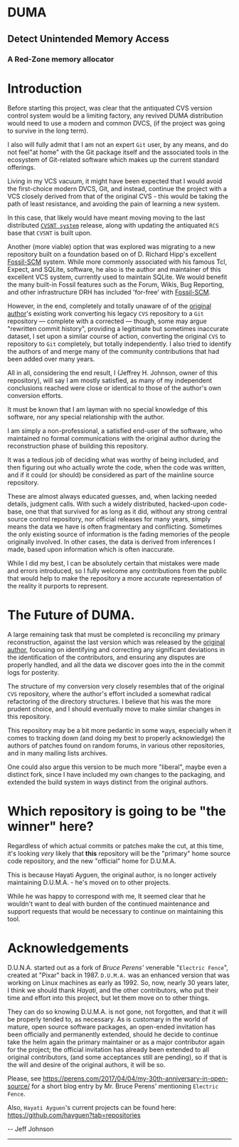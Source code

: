 # DUMA
## Detect Unintended Memory Access
### A Red-Zone memory allocator

# Introduction

Before starting this project, was clear that the antiquated CVS version
control system would be a limiting factory, any revived DUMA distribution
would need to use a modern and common DVCS, (if the project was going to
survive in the long term).

I also will fully admit that I am not an expert `Git` user, by any means,
and do not feel"at home" with the Git package itself and the associated
tools in the ecosystem of Git-related software which makes up the current
standard offerings.

Living in my VCS vacuum, it might have been expected that I would avoid the
first-choice modern DVCS, Git, and instead, continue the project with a VCS
closely derived from that of the original CVS - this would be taking the path
of least resistance, and avoiding the pain of learning a new system.

In this case, that likely would have meant moving moving to the last distributed [`CVSNT system`](http://www.evscm.org/modules/Downloads/) release,
along with updating the antiquated `RCS` base that `CVSNT` is built upon.

Another (more viable) option that was explored was migrating to a new repository
built on a foundation based on of D. Richard Hipp's excellent [Fossil-SCM](https://fossil-scm.org/fossil/doc/trunk/www/fossil-v-git.wiki)
system. While more commonly associated with his famous Tcl, Expect, and SQLite,
software, he also is the author and maintainer of this excellent VCS system,
currently used to maintain SQLite. We would benefit the many built-in Fossil
features such as the Forum, Wikis, Bug Reporting, and other infrastructure
DRH has included 'for-free' with [Fossil-SCM](https://fossil-scm.org/fossil/doc/trunk/www/fossil-v-git.wiki).

However, in the end, completely and totally unaware of of the
[original author](https://github.com/hayguen/duma)'s existing work converting
his legacy `CVS` repository to a `Git` repository — complete with a corrected —
though, some may argue "rewritten commit history", providing a legitimate but
sometimes inaccurate dataset, I set upon a similar course of action, 
converting the original `CVS` to repository to `Git` completely, but totally
independently. I also tried to identify the authors of and merge many of the
community contributions that had been added over many years.

All in all, considering the end result, I (Jeffrey H. Johnson, owner of this
repository), will say I am mostly satisfied, as many of my independent
conclusions reached were close or identical to those of the author's own
conversion efforts.  

It must be known that I am layman with no special knowledge of this software,
nor any special relationship with the author.

I am simply a non-professional, a satisfied end-user of the software, 
who maintained no formal communications with the original author during
the reconstruction phase of building this repository.

It was a tedious job of deciding what was worthy of being included, and then
figuring out who actually wrote the code, when the code was written, and if 
it could (or should) be considered as part of the mainline source repository. 

These are almost always educated guesses, and, when lacking needed details,
judgment calls. With such a widely distributed, hacked-upon code-base, one
that that survived for as long as it did, without any strong central source
control repository, nor official releases for many years, simply means the
data we have is often fragmentary and conflicting. Sometimes the only 
existing source of information is the fading memories of the people originally
involved. In other cases, the data is derived from inferences I made, based
upon information which is often inaccurate.

While I did my best, I can be absolutely certain that mistakes were made 
and errors introduced, so I fully welcome any contributions from the public
that would help to make the repository a more accurate representation of the
reality it purports to represent.

# The Future of DUMA.

A large remaining task that must be completed is reconciling my primary
reconstruction, against the last version which was released by the
[original author](https://github.com/hayguen/duma), focusing on identifying
and correcting any significant deviations in the identification of the 
contributors, and ensuring any disputes are properly handled, and all the
data we discover goes into the in the commit logs for posterity.

The structure of my conversion very closely resembles that of the original
`CVS` repository, where the author's effort included a somewhat radical
refactoring of the directory structures. I believe that his was the more 
prudent choice, and I should eventually move to make similar changes in this
repository.

This repository may be a bit more pedantic in some ways, especially when it
comes to tracking down (and doing my best to properly acknowledge) the authors
of patches found on random forums, in various other repositories, and in many
mailing lists archives.

One could also argue this version to be much more "liberal", maybe even 
a distinct fork, since I have included my own changes to the packaging,
and extended the build system in ways distinct from the original authors.

# Which repository is going to be "the winner" here? 

Regardless of which actual commits or patches make the cut, at this time, 
it's looking *very* likely that **this** repository will be the "primary"
home source code repository, and the new "official" home for D.U.M.A.

This is because Hayati Ayguen, the original author, is no longer
actively maintaining D.U.M.A. - he's moved on to other projects.

While he was happy to correspond with me, It seemed clear that he wouldn't
want to deal with burden of the continued maintenance and support requests
that would be necessary to continue on maintaining this tool.

# Acknowledgements

D.U.N.A. started out as a fork of *Bruce Perens'* venerable "`Electric Fence`",
created at "Pixar" back in 1987. `D.U.M.A.` was an enhanced version that was
working on Linux machines as early as 1992. So, now, nearly 30 years later,
I think we should thank *Hayati*, and the other contributors, who put their
time and effort into this project, but let them move on to other things.

They can do so knowing D.U.M.A. is not gone, not forgotten, and that it will
be properly tended to, as necessary. As is customary in the world of mature,
open source software packages, an open-ended invitation has been officially
and permanently extended, should he decide to continue take the helm again
the primary maintainer or as a major contributor again for the project; the
official invitation has already been extended to all original contributors,
(and some acceptances still are pending), so if that is the will and desire
of the original authors, it will be so.

Please, see https://perens.com/2017/04/04/my-30th-anniversary-in-open-source/
for a short blog entry by Mr. Bruce Perens' mentioning `Electric Fence`. 

Also, `Hayati Ayguen`'s current projects can be found here:
https://github.com/hayguen?tab=repositories

 -- Jeff Johnson

--------------------
